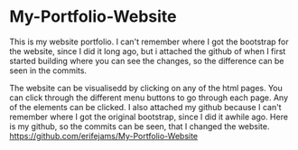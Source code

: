 # My-Portfolio-Website
This is my website portfolio. I can't remember where I got the bootstrap for the website, since I did it long ago, but i attached the github of when I first started building where you can see the changes, so the difference can be seen in the commits.

The website can be visualisedd by clicking on any of the html pages. You can click through the different menu buttons to go through each page. Any of the elements can be clicked. I also attached my github because I can't remember where I got the original bootstrap, since I did it awhile ago.
Here is my github, so the commits can be seen, that I changed the website.
https://github.com/erifejams/My-Portfolio-Website
